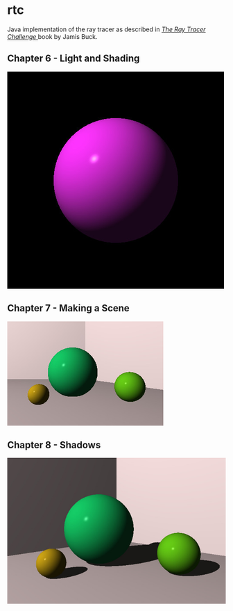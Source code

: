 # rtc
Java implementation of the ray tracer as described in <a href="https://learning.oreilly.com/library/view/the-ray-tracer/9781680506778/">*The Ray Tracer Challenge* </a>book by Jamis Buck.

## Chapter 6 - Light and Shading
![sphere](https://github.com/a93-git/rtc/blob/master/sphere.jpg)

## Chapter 7 - Making a Scene
![sphere2](https://github.com/a93-git/rtc/blob/master/sphere2.jpg)

## Chapter 8 - Shadows
![scene_with_shadows](https://github.com/a93-git/rtc/blob/master/sphere2_with_shadows.jpg)
